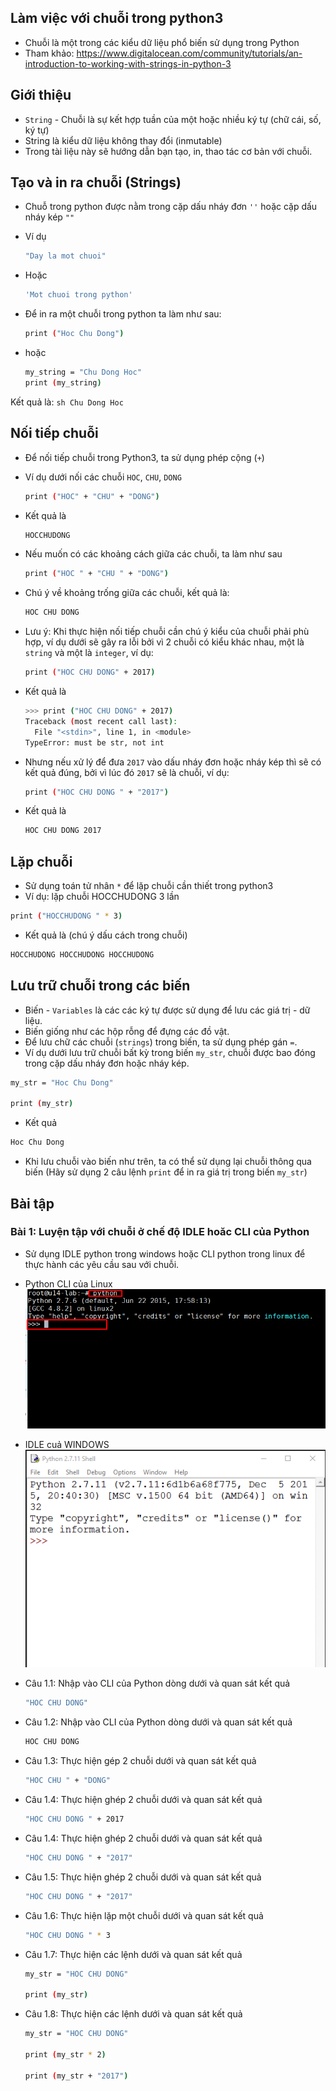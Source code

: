 ## Làm việc với chuỗi trong python3
- Chuỗi là một trong các kiểu dữ liệu phổ biến sử dụng trong Python
- Tham khảo: https://www.digitalocean.com/community/tutorials/an-introduction-to-working-with-strings-in-python-3

## Giới thiệu

- `String` - Chuỗi là sự kết hợp tuần của một hoặc nhiều ký tự (chữ cái, số, ký tự)
- String là kiểu dữ liệu không thay đổi (inmutable)
- Trong tài liệu này sẽ hướng dẫn bạn tạo, in, thao tác cơ bản với chuỗi.

## Tạo và in ra chuỗi (Strings)

- Chuỗ trong python được nằm trong cặp dấu nháy đơn `''` hoặc cặp dấu nháy kép `""`
- Ví dụ
	```sh
	"Day la mot chuoi"
	```

- Hoặc 
	```sh
	'Mot chuoi trong python'
	```

- Để in ra một chuỗi trong python ta làm như sau:
	```sh
	print ("Hoc Chu Dong")
	```

- hoặc
	```sh
	my_string = "Chu Dong Hoc"
	print (my_string)
	```

Kết quả là:
	```sh
	Chu Dong Hoc
	```

## Nối tiếp chuỗi

- Để nối tiếp chuỗi trong Python3, ta sử dụng phép cộng (`+`)
- Ví dụ dưới nối các chuỗi `HOC`, `CHU`, `DONG`
	```sh
	print ("HOC" + "CHU" + "DONG")
	```

- Kết quả là
	```sh
	HOCCHUDONG
	```

- Nếu muốn có các khoảng cách giữa các chuỗi, ta làm như sau
	```sh
	print ("HOC " + "CHU " + "DONG")
	```

- Chú ý về khoảng trống giữa các chuỗi, kết quả là:
	```sh
	HOC CHU DONG
	```

- Lưu ý: Khi thực hiện nối tiếp chuỗi cần chú ý kiểu của chuỗi phải phù hợp, ví dụ dưới sẽ gây ra lỗi bởi vì 2 chuỗi có kiểu khác nhau, một là `string` và một là `integer`, ví dụ:
	```sh
	print ("HOC CHU DONG" + 2017)
	```

- Kết quả là
	```sh
	>>> print ("HOC CHU DONG" + 2017)
	Traceback (most recent call last):
	  File "<stdin>", line 1, in <module>
	TypeError: must be str, not int
	```

- Nhưng nếu xử lý để đưa `2017` vào dấu nháy đơn hoặc nháy kép thì sẽ có kết quả đúng, bởi vì lúc đó `2017` sẽ là chuỗi, ví dụ:
	```sh
	print ("HOC CHU DONG " + "2017")
	```

- Kết quả là
	```sh
	HOC CHU DONG 2017
	```

## Lặp chuỗi 

- Sử dụng toán tử nhân `*` để lặp chuỗi cần thiết trong python3
- Ví dụ: lặp chuỗi HOCCHUDONG 3 lần
```sh
print ("HOCCHUDONG " * 3)
```

- Kết quả là (chú ý dấu cách trong chuỗi)
```sh
HOCCHUDONG HOCCHUDONG HOCCHUDONG
```

## Lưu trữ chuỗi trong các biến

- Biến - `Variables` là các các ký tự được sử dụng để lưu các giá trị - dữ liệu.
- Biến giống như các hộp rỗng để đựng các đồ vật.
- Để lưu chữ các chuỗi (`strings`) trong biến, ta sử dụng phép gán `=`. 
- Ví dụ dưới lưu trữ chuỗi bất kỳ trong biến `my_str`, chuỗi được bao đóng trong cặp dấu nháy đơn hoặc nháy kép.
```sh
my_str = "Hoc Chu Dong"

print (my_str)
```

- Kết quả
```sh
Hoc Chu Dong
```

- Khi lưu chuỗi vào biến như trên, ta có thể sử dụng lại chuỗi thông qua biến (Hãy sử dụng 2 câu lệnh `print` để in ra giá trị trong biến `my_str`)

## Bài tập

### Bài 1: Luyện tập với chuỗi ở chế độ IDLE hoăc CLI của Python

- Sử dụng IDLE python trong windows hoặc CLI python trong linux để thực hành các yêu cầu sau với chuỗi.
- Python CLI của Linux
![IDLE-python-CLI](../images/bt-string01.png)

- IDLE cuả WINDOWS
![IDLE-python-CLI](../images/bt-string02.png)

- Câu 1.1: Nhập vào CLI của Python dòng dưới và quan sát kết quả
	```sh
	"HOC CHU DONG"
	```

- Câu 1.2: Nhập vào CLI của Python dòng dưới và quan sát kết quả
	```sh
	HOC CHU DONG
	```

- Câu 1.3: Thực hiện gép 2 chuỗi dưới và quan sát kết quả
	```sh
	"HOC CHU " + "DONG"
	```

- Câu 1.4: Thực hiện ghép 2 chuỗi dưới và quan sát kết quả
	```sh
	"HOC CHU DONG " + 2017
	```

- Câu 1.4: Thực hiện ghép 2 chuỗi dưới và quan sát kết quả
	```sh
	"HOC CHU DONG " + "2017"
	```

- Câu 1.5: Thực hiện ghép 2 chuỗi dưới và quan sát kết quả
	```sh
	"HOC CHU DONG " + "2017"
	```

- Câu 1.6: Thực hiện lặp một chuỗi dưới và quan sát kết quả
	```sh
	"HOC CHU DONG " * 3 
	```

- Câu 1.7: Thực hiện các lệnh dưới và quan sát kết quả
	```sh
	my_str = "HOC CHU DONG"

	print (my_str)
	```

- Câu 1.8: Thực hiện các lệnh dưới và quan sát kết quả
	```sh
	my_str = "HOC CHU DONG"

	print (my_str * 2)

	print (my_str + "2017")
	```
